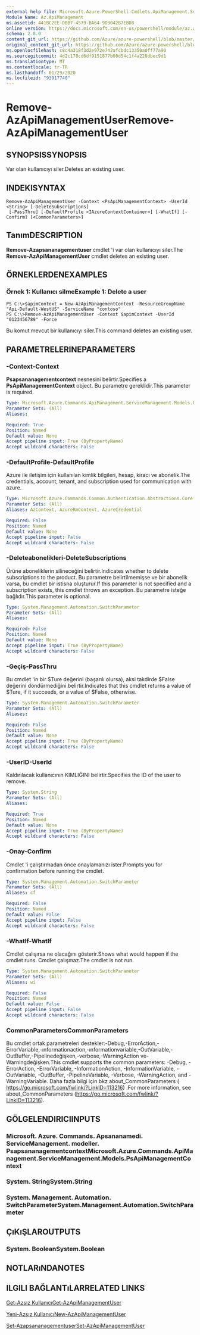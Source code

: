 ```yaml
---
external help file: Microsoft.Azure.PowerShell.Cmdlets.ApiManagement.ServiceManagement.dll-Help.xml
Module Name: Az.ApiManagement
ms.assetid: 441BC2EE-DBB7-4579-BA64-9D3042B7EBD8
online version: https://docs.microsoft.com/en-us/powershell/module/az.apimanagement/remove-azapimanagementuser
schema: 2.0.0
content_git_url: https://github.com/Azure/azure-powershell/blob/master/src/ApiManagement/ApiManagement/help/Remove-AzApiManagementUser.md
original_content_git_url: https://github.com/Azure/azure-powershell/blob/master/src/ApiManagement/ApiManagement/help/Remove-AzApiManagementUser.md
ms.openlocfilehash: c8c4a318f3d2e972e742afcbdc13350a0ff77a90
ms.sourcegitcommit: 4d2c178cd6df9151877b08d54c1f4a228dbec9d1
ms.translationtype: MT
ms.contentlocale: tr-TR
ms.lasthandoff: 01/29/2020
ms.locfileid: "93917740"
---
```

# <span data-ttu-id="f2e98-101">Remove-AzApiManagementUser</span><span class="sxs-lookup"><span data-stu-id="f2e98-101">Remove-AzApiManagementUser</span></span>

## <span data-ttu-id="f2e98-102">SYNOPSIS</span><span class="sxs-lookup"><span data-stu-id="f2e98-102">SYNOPSIS</span></span>
<span data-ttu-id="f2e98-103">Var olan kullanıcıyı siler.</span><span class="sxs-lookup"><span data-stu-id="f2e98-103">Deletes an existing user.</span></span>

## <span data-ttu-id="f2e98-104">INDEKI</span><span class="sxs-lookup"><span data-stu-id="f2e98-104">SYNTAX</span></span>

```
Remove-AzApiManagementUser -Context <PsApiManagementContext> -UserId <String> [-DeleteSubscriptions]
 [-PassThru] [-DefaultProfile <IAzureContextContainer>] [-WhatIf] [-Confirm] [<CommonParameters>]
```

## <span data-ttu-id="f2e98-105">Tanım</span><span class="sxs-lookup"><span data-stu-id="f2e98-105">DESCRIPTION</span></span>
<span data-ttu-id="f2e98-106">**Remove-Azapsananagementuser** cmdlet 'i var olan kullanıcıyı siler.</span><span class="sxs-lookup"><span data-stu-id="f2e98-106">The **Remove-AzApiManagementUser** cmdlet deletes an existing user.</span></span>

## <span data-ttu-id="f2e98-107">ÖRNEKLERDEN</span><span class="sxs-lookup"><span data-stu-id="f2e98-107">EXAMPLES</span></span>

### <span data-ttu-id="f2e98-108">Örnek 1: Kullanıcı silme</span><span class="sxs-lookup"><span data-stu-id="f2e98-108">Example 1: Delete a user</span></span>
```
PS C:\>$apimContext = New-AzApiManagementContext -ResourceGroupName "Api-Default-WestUS" -ServiceName "contoso"
PS C:\>Remove-AzApiManagementUser -Context $apimContext -UserId "0123456789" -Force
```

<span data-ttu-id="f2e98-109">Bu komut mevcut bir kullanıcıyı siler.</span><span class="sxs-lookup"><span data-stu-id="f2e98-109">This command deletes an existing user.</span></span>

## <span data-ttu-id="f2e98-110">PARAMETRELERINE</span><span class="sxs-lookup"><span data-stu-id="f2e98-110">PARAMETERS</span></span>

### <span data-ttu-id="f2e98-111">-Context</span><span class="sxs-lookup"><span data-stu-id="f2e98-111">-Context</span></span>
<span data-ttu-id="f2e98-112">**Psapsananagementcontext** nesnesini belirtir.</span><span class="sxs-lookup"><span data-stu-id="f2e98-112">Specifies a **PsApiManagementContext** object.</span></span>
<span data-ttu-id="f2e98-113">Bu parametre gereklidir.</span><span class="sxs-lookup"><span data-stu-id="f2e98-113">This parameter is required.</span></span>

```yaml
Type: Microsoft.Azure.Commands.ApiManagement.ServiceManagement.Models.PsApiManagementContext
Parameter Sets: (All)
Aliases:

Required: True
Position: Named
Default value: None
Accept pipeline input: True (ByPropertyName)
Accept wildcard characters: False
```

### <span data-ttu-id="f2e98-114">-DefaultProfile</span><span class="sxs-lookup"><span data-stu-id="f2e98-114">-DefaultProfile</span></span>
<span data-ttu-id="f2e98-115">Azure ile iletişim için kullanılan kimlik bilgileri, hesap, kiracı ve abonelik.</span><span class="sxs-lookup"><span data-stu-id="f2e98-115">The credentials, account, tenant, and subscription used for communication with azure.</span></span>

```yaml
Type: Microsoft.Azure.Commands.Common.Authentication.Abstractions.Core.IAzureContextContainer
Parameter Sets: (All)
Aliases: AzContext, AzureRmContext, AzureCredential

Required: False
Position: Named
Default value: None
Accept pipeline input: False
Accept wildcard characters: False
```

### <span data-ttu-id="f2e98-116">-Deleteabonelikleri</span><span class="sxs-lookup"><span data-stu-id="f2e98-116">-DeleteSubscriptions</span></span>
<span data-ttu-id="f2e98-117">Ürüne aboneliklerin silineceğini belirtir.</span><span class="sxs-lookup"><span data-stu-id="f2e98-117">Indicates whether to delete subscriptions to the product.</span></span>
<span data-ttu-id="f2e98-118">Bu parametre belirtilmemişse ve bir abonelik varsa, bu cmdlet bir istisna oluşturur.</span><span class="sxs-lookup"><span data-stu-id="f2e98-118">If this parameter is not specified and a subscription exists, this cmdlet throws an exception.</span></span>
<span data-ttu-id="f2e98-119">Bu parametre isteğe bağlıdır.</span><span class="sxs-lookup"><span data-stu-id="f2e98-119">This parameter is optional.</span></span>

```yaml
Type: System.Management.Automation.SwitchParameter
Parameter Sets: (All)
Aliases:

Required: False
Position: Named
Default value: None
Accept pipeline input: True (ByPropertyName)
Accept wildcard characters: False
```

### <span data-ttu-id="f2e98-120">-Geçiş</span><span class="sxs-lookup"><span data-stu-id="f2e98-120">-PassThru</span></span>
<span data-ttu-id="f2e98-121">Bu cmdlet 'in bir $Ture değerini (başarılı olursa), aksi takdirde $False değerini döndürmediğini belirtir.</span><span class="sxs-lookup"><span data-stu-id="f2e98-121">Indicates that this cmdlet returns a value of $Ture, if it succeeds, or a value of $False, otherwise.</span></span>

```yaml
Type: System.Management.Automation.SwitchParameter
Parameter Sets: (All)
Aliases:

Required: False
Position: Named
Default value: None
Accept pipeline input: True (ByPropertyName)
Accept wildcard characters: False
```

### <span data-ttu-id="f2e98-122">-UserID</span><span class="sxs-lookup"><span data-stu-id="f2e98-122">-UserId</span></span>
<span data-ttu-id="f2e98-123">Kaldırılacak kullanıcının KIMLIĞINI belirtir.</span><span class="sxs-lookup"><span data-stu-id="f2e98-123">Specifies the ID of the user to remove.</span></span>

```yaml
Type: System.String
Parameter Sets: (All)
Aliases:

Required: True
Position: Named
Default value: None
Accept pipeline input: True (ByPropertyName)
Accept wildcard characters: False
```

### <span data-ttu-id="f2e98-124">-Onay</span><span class="sxs-lookup"><span data-stu-id="f2e98-124">-Confirm</span></span>
<span data-ttu-id="f2e98-125">Cmdlet 'i çalıştırmadan önce onaylamanızı ister.</span><span class="sxs-lookup"><span data-stu-id="f2e98-125">Prompts you for confirmation before running the cmdlet.</span></span>

```yaml
Type: System.Management.Automation.SwitchParameter
Parameter Sets: (All)
Aliases: cf

Required: False
Position: Named
Default value: False
Accept pipeline input: False
Accept wildcard characters: False
```

### <span data-ttu-id="f2e98-126">-WhatIf</span><span class="sxs-lookup"><span data-stu-id="f2e98-126">-WhatIf</span></span>
<span data-ttu-id="f2e98-127">Cmdlet çalışırsa ne olacağını gösterir.</span><span class="sxs-lookup"><span data-stu-id="f2e98-127">Shows what would happen if the cmdlet runs.</span></span>
<span data-ttu-id="f2e98-128">Cmdlet çalışmaz.</span><span class="sxs-lookup"><span data-stu-id="f2e98-128">The cmdlet is not run.</span></span>

```yaml
Type: System.Management.Automation.SwitchParameter
Parameter Sets: (All)
Aliases: wi

Required: False
Position: Named
Default value: False
Accept pipeline input: False
Accept wildcard characters: False
```

### <span data-ttu-id="f2e98-129">CommonParameters</span><span class="sxs-lookup"><span data-stu-id="f2e98-129">CommonParameters</span></span>
<span data-ttu-id="f2e98-130">Bu cmdlet ortak parametreleri destekler:-Debug,-ErrorAction,-ErrorVariable,-ınformationaction,-ınformationvariable,-OutVariable,-OutBuffer,-Pipelinedeğişken,-verbose,-WarningAction ve-Warningdeğişken.</span><span class="sxs-lookup"><span data-stu-id="f2e98-130">This cmdlet supports the common parameters: -Debug, -ErrorAction, -ErrorVariable, -InformationAction, -InformationVariable, -OutVariable, -OutBuffer, -PipelineVariable, -Verbose, -WarningAction, and -WarningVariable.</span></span> <span data-ttu-id="f2e98-131">Daha fazla bilgi için bkz about_CommonParameters ( https://go.microsoft.com/fwlink/?LinkID=113216) .</span><span class="sxs-lookup"><span data-stu-id="f2e98-131">For more information, see about_CommonParameters (https://go.microsoft.com/fwlink/?LinkID=113216).</span></span>

## <span data-ttu-id="f2e98-132">GÖLGELENDIRICI</span><span class="sxs-lookup"><span data-stu-id="f2e98-132">INPUTS</span></span>

### <span data-ttu-id="f2e98-133">Microsoft. Azure. Commands. Apsananamedi. ServiceManagement. modeller. Psapsananagementcontext</span><span class="sxs-lookup"><span data-stu-id="f2e98-133">Microsoft.Azure.Commands.ApiManagement.ServiceManagement.Models.PsApiManagementContext</span></span>

### <span data-ttu-id="f2e98-134">System. String</span><span class="sxs-lookup"><span data-stu-id="f2e98-134">System.String</span></span>

### <span data-ttu-id="f2e98-135">System. Management. Automation. SwitchParameter</span><span class="sxs-lookup"><span data-stu-id="f2e98-135">System.Management.Automation.SwitchParameter</span></span>

## <span data-ttu-id="f2e98-136">ÇıKıŞLAR</span><span class="sxs-lookup"><span data-stu-id="f2e98-136">OUTPUTS</span></span>

### <span data-ttu-id="f2e98-137">System. Boolean</span><span class="sxs-lookup"><span data-stu-id="f2e98-137">System.Boolean</span></span>

## <span data-ttu-id="f2e98-138">NOTLARıNDA</span><span class="sxs-lookup"><span data-stu-id="f2e98-138">NOTES</span></span>

## <span data-ttu-id="f2e98-139">ILGILI BAĞLANTıLAR</span><span class="sxs-lookup"><span data-stu-id="f2e98-139">RELATED LINKS</span></span>

[<span data-ttu-id="f2e98-140">Get-Azsız Kullanıcı</span><span class="sxs-lookup"><span data-stu-id="f2e98-140">Get-AzApiManagementUser</span></span>](./Get-AzApiManagementUser.md)

[<span data-ttu-id="f2e98-141">Yeni-Azsız Kullanıcı</span><span class="sxs-lookup"><span data-stu-id="f2e98-141">New-AzApiManagementUser</span></span>](./New-AzApiManagementUser.md)

[<span data-ttu-id="f2e98-142">Set-Azapsananagementuser</span><span class="sxs-lookup"><span data-stu-id="f2e98-142">Set-AzApiManagementUser</span></span>](./Set-AzApiManagementUser.md)


